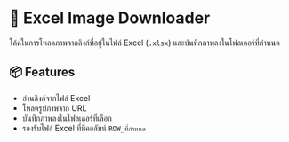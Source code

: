 # 📸 Excel Image Downloader

โค้ดในการโหลดภาพจากลิงก์ที่อยู่ในไฟล์ Excel (`.xlsx`) และบันทึกภาพลงในโฟลเดอร์ที่กำหนด

## 📦 Features
- อ่านลิงก์จากไฟล์ Excel
- โหลดรูปภาพจาก URL
- บันทึกภาพลงในโฟลเดอร์ที่เลือก
- รองรับไฟล์ Excel ที่มีคอลัมน์ `ROW_ที่กำหนด`




